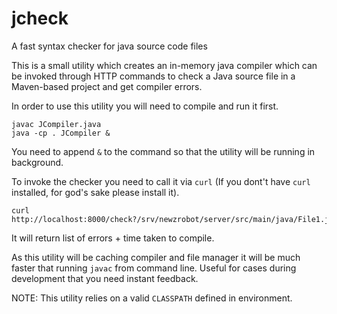 # jcheck
A fast syntax checker for java source code files

This is a small utility which creates an in-memory java compiler which can be invoked through HTTP commands to check a Java source file in a Maven-based project 
and get compiler errors. 


In order to use this utility you will need to compile and run it first.

```
javac JCompiler.java
java -cp . JCompiler &
```

You need to append `&` to the command so that the utility will be running in background.

To invoke the checker you need to call it via `curl` (If you dont't have `curl` installed, for god's sake please install it).

```
curl http://localhost:8000/check?/srv/newzrobot/server/src/main/java/File1.java
```

It will return list of errors + time taken to compile.

As this utility will be caching compiler and file manager it will be much faster that running `javac` from command line. Useful for cases during development
that you need instant feedback.

NOTE: This utility relies on a valid `CLASSPATH` defined in environment.
